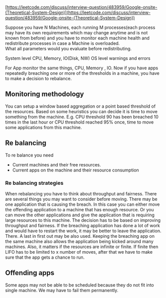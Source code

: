 [https://leetcode.com/discuss/interview-question/483959/Google-onsite-(Theoretical-System-Design)](https://leetcode.com/discuss/interview-question/483959/Google-onsite-(Theoretical-System-Design))

Suppose you have N Machines, each running M processes(each process may have its own requirements which may change anytime and is not known from before) and you have to monitor each machine health and redistribute processes in case a Machine is overloaded.  
What all parameters would you evaluate before redistributing.

System level
CPU, Memory, IO(Disk, NW)
OS level warnings and errors

For App monitor the same things, CPU, Memory , IO.
Now if you have  apps repeatedly breaching one or more of the thresholds in a machine, you have to make a decision to rebalance.

## Monitoring methodology
You can setup a window based aggregation or a point based threshold of the resources. Based on some heuristics you can decide it is time to move something from the machine. E.g. CPU threshold 90 has been breached 10 times in the last hour or CPU threshold reached 95% once, time to move some applications from this machine.

## Re balancing 
To re balance you need
 - Current machines and their free resources.
 - Current apps on the machine and their resource consumption

### Re balancing strategies
When rebalancing you have to think about throughput and fairness. There are several things you may want to consider before moving. 
There may be one application that is causing the breach. In this case you can either move the offending application to a machine that has enough resource. Or you can move the other applications and give the application that is requiring large resources to this machine. The decision has to be based on improving throughput and fairness. If the breaching application has done a lot of work and would have to restart the work, it may be better to leave the application. There. A last in first out may be also used. Keeping the breaching app on the same machine also allows the application being kicked around many machines.  Also, it matters if the resources are infinite or finite. If finite then LIFO has to be limited to x number of moves, after that we have to make sure that the app gets a chance to run. 

## Offending apps
Some apps may not be able to be scheduled because they do not fit into single machine. We may have to fail them permanently.
